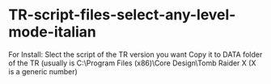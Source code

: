 # TR-script-files-select-any-level-mode-italian
For Install:
Slect the script of the TR version you want
Copy it to DATA folder of the TR (usually is C:\Program Files (x86)\Core Design\Tomb Raider X (X is a generic number)
